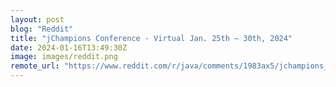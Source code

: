 ```yaml
---
layout: post
blog: "Reddit"
title: "jChampions Conference - Virtual Jan. 25th – 30th, 2024"
date: 2024-01-16T13:49:30Z
image: images/reddit.png
remote_url: "https://www.reddit.com/r/java/comments/1983ax5/jchampions_conference_virtual_jan_25th_30th_2024/"
---
```

